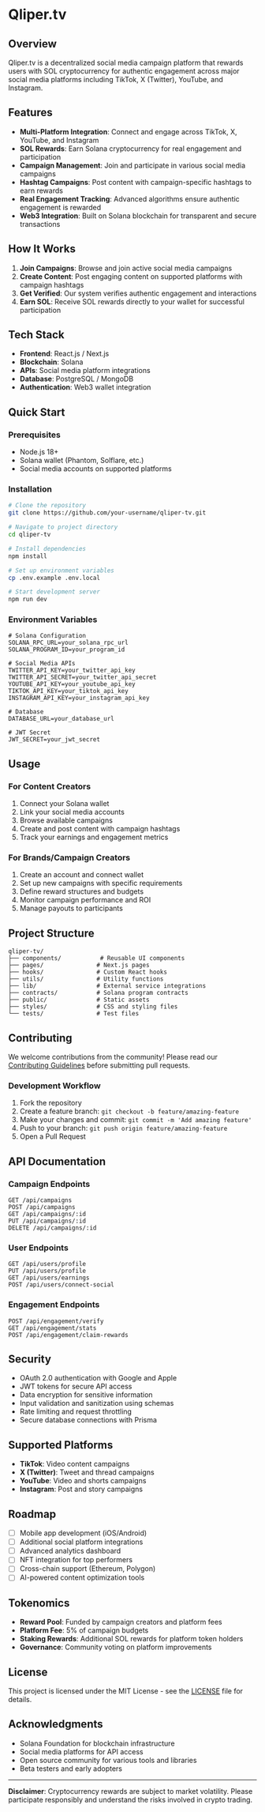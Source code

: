 # Qliper.tv

## Overview

Qliper.tv is a decentralized social media campaign platform that rewards users with SOL cryptocurrency for authentic engagement across major social media platforms including TikTok, X (Twitter), YouTube, and Instagram.

## Features

- **Multi-Platform Integration**: Connect and engage across TikTok, X, YouTube, and Instagram
- **SOL Rewards**: Earn Solana cryptocurrency for real engagement and participation
- **Campaign Management**: Join and participate in various social media campaigns
- **Hashtag Campaigns**: Post content with campaign-specific hashtags to earn rewards
- **Real Engagement Tracking**: Advanced algorithms ensure authentic engagement is rewarded
- **Web3 Integration**: Built on Solana blockchain for transparent and secure transactions

## How It Works

1. **Join Campaigns**: Browse and join active social media campaigns
2. **Create Content**: Post engaging content on supported platforms with campaign hashtags
3. **Get Verified**: Our system verifies authentic engagement and interactions
4. **Earn SOL**: Receive SOL rewards directly to your wallet for successful participation

## Tech Stack

- **Frontend**: React.js / Next.js
- **Blockchain**: Solana
- **APIs**: Social media platform integrations
- **Database**: PostgreSQL / MongoDB
- **Authentication**: Web3 wallet integration

## Quick Start

### Prerequisites

- Node.js 18+
- Solana wallet (Phantom, Solflare, etc.)
- Social media accounts on supported platforms

### Installation

```bash
# Clone the repository
git clone https://github.com/your-username/qliper-tv.git

# Navigate to project directory
cd qliper-tv

# Install dependencies
npm install

# Set up environment variables
cp .env.example .env.local

# Start development server
npm run dev
```

### Environment Variables

```env
# Solana Configuration
SOLANA_RPC_URL=your_solana_rpc_url
SOLANA_PROGRAM_ID=your_program_id

# Social Media APIs
TWITTER_API_KEY=your_twitter_api_key
TWITTER_API_SECRET=your_twitter_api_secret
YOUTUBE_API_KEY=your_youtube_api_key
TIKTOK_API_KEY=your_tiktok_api_key
INSTAGRAM_API_KEY=your_instagram_api_key

# Database
DATABASE_URL=your_database_url

# JWT Secret
JWT_SECRET=your_jwt_secret
```

## Usage

### For Content Creators

1. Connect your Solana wallet
2. Link your social media accounts
3. Browse available campaigns
4. Create and post content with campaign hashtags
5. Track your earnings and engagement metrics

### For Brands/Campaign Creators

1. Create an account and connect wallet
2. Set up new campaigns with specific requirements
3. Define reward structures and budgets
4. Monitor campaign performance and ROI
5. Manage payouts to participants

## Project Structure

```
qliper-tv/
├── components/           # Reusable UI components
├── pages/               # Next.js pages
├── hooks/               # Custom React hooks
├── utils/               # Utility functions
├── lib/                 # External service integrations
├── contracts/           # Solana program contracts
├── public/              # Static assets
├── styles/              # CSS and styling files
└── tests/               # Test files
```

## Contributing

We welcome contributions from the community! Please read our [Contributing Guidelines](CONTRIBUTING.md) before submitting pull requests.

### Development Workflow

1. Fork the repository
2. Create a feature branch: `git checkout -b feature/amazing-feature`
3. Make your changes and commit: `git commit -m 'Add amazing feature'`
4. Push to your branch: `git push origin feature/amazing-feature`
5. Open a Pull Request

## API Documentation

### Campaign Endpoints

```http
GET /api/campaigns
POST /api/campaigns
GET /api/campaigns/:id
PUT /api/campaigns/:id
DELETE /api/campaigns/:id
```

### User Endpoints

```http
GET /api/users/profile
PUT /api/users/profile
GET /api/users/earnings
POST /api/users/connect-social
```

### Engagement Endpoints

```http
POST /api/engagement/verify
GET /api/engagement/stats
POST /api/engagement/claim-rewards
```

## Security

- OAuth 2.0 authentication with Google and Apple
- JWT tokens for secure API access
- Data encryption for sensitive information
- Input validation and sanitization using schemas
- Rate limiting and request throttling
- Secure database connections with Prisma

## Supported Platforms

- **TikTok**: Video content campaigns
- **X (Twitter)**: Tweet and thread campaigns
- **YouTube**: Video and shorts campaigns
- **Instagram**: Post and story campaigns

## Roadmap

- [ ] Mobile app development (iOS/Android)
- [ ] Additional social platform integrations
- [ ] Advanced analytics dashboard
- [ ] NFT integration for top performers
- [ ] Cross-chain support (Ethereum, Polygon)
- [ ] AI-powered content optimization tools

## Tokenomics

- **Reward Pool**: Funded by campaign creators and platform fees
- **Platform Fee**: 5% of campaign budgets
- **Staking Rewards**: Additional SOL rewards for platform token holders
- **Governance**: Community voting on platform improvements

## License

This project is licensed under the MIT License - see the [LICENSE](LICENSE) file for details.

## Acknowledgments

- Solana Foundation for blockchain infrastructure
- Social media platforms for API access
- Open source community for various tools and libraries
- Beta testers and early adopters

---

**Disclaimer**: Cryptocurrency rewards are subject to market volatility. Please participate responsibly and understand the risks involved in crypto trading.
